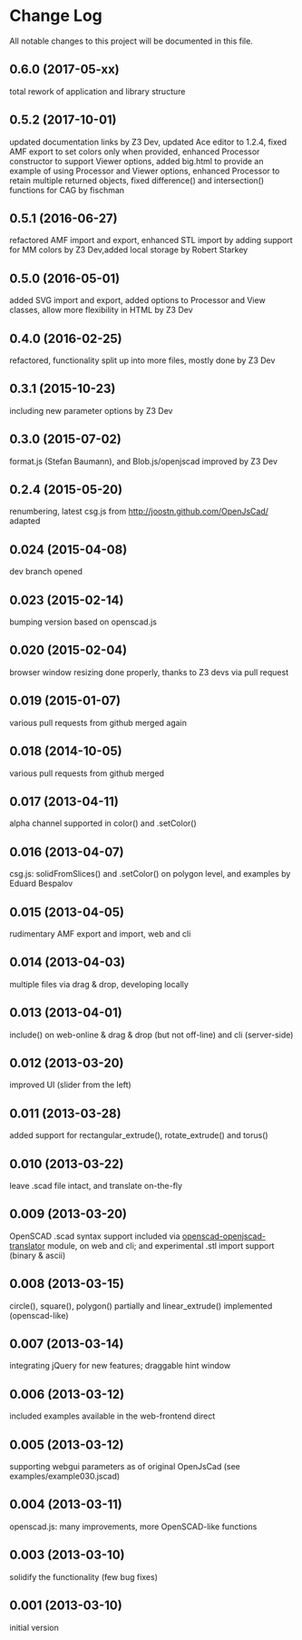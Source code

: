# Change Log

All notable changes to this project will be documented in this file.

## 0.6.0 (2017-05-xx)
total rework of application and library structure

## 0.5.2 (2017-10-01)
updated documentation links by Z3 Dev, updated Ace editor to 1.2.4, fixed AMF export to set colors only when provided, enhanced Processor constructor to support Viewer options, added big.html to provide an example of using Processor and Viewer options, enhanced Processor to retain multiple returned objects, fixed difference() and intersection() functions for CAG by fischman

## 0.5.1 (2016-06-27)
refactored AMF import and export, enhanced STL import by adding support for MM colors by Z3 Dev,added local storage by Robert Starkey

## 0.5.0 (2016-05-01)
 added SVG import and export, added options to Processor and View classes, allow more flexibility in HTML by Z3 Dev

## 0.4.0 (2016-02-25)
refactored, functionality split up into more files, mostly done by Z3 Dev

## 0.3.1 (2015-10-23)
including new parameter options by Z3 Dev

## 0.3.0 (2015-07-02)
  format.js (Stefan Baumann), and Blob.js/openjscad improved by Z3 Dev

## 0.2.4 (2015-05-20)
  renumbering, latest csg.js from http://joostn.github.com/OpenJsCad/ adapted

## 0.024 (2015-04-08)
  dev branch opened

## 0.023 (2015-02-14)
  bumping version based on openscad.js

## 0.020 (2015-02-04)
  browser window resizing done properly, thanks to Z3 devs via pull request

## 0.019 (2015-01-07)
  various pull requests from github merged again

## 0.018 (2014-10-05)
  various pull requests from github merged

## 0.017 (2013-04-11)
  alpha channel supported in color() and .setColor()

## 0.016 (2013-04-07)
  csg.js: solidFromSlices() and .setColor() on polygon level, and examples by Eduard Bespalov

## 0.015 (2013-04-05)
  rudimentary AMF export and import, web and cli

## 0.014 (2013-04-03)
  multiple files via drag & drop, developing locally

## 0.013 (2013-04-01)
  include() on web-online & drag & drop (but not off-line) and cli (server-side)

## 0.012 (2013-03-20)
  improved UI (slider from the left)

## 0.011 (2013-03-28)
  added support for rectangular_extrude(), rotate_extrude() and torus()

## 0.010 (2013-03-22)
  leave .scad file intact, and translate on-the-fly

## 0.009 (2013-03-20)
  OpenSCAD .scad syntax support included via [openscad-openjscad-translator](https://github.com/garyhodgson/openscad-openjscad-translator) module, on web and cli; and experimental .stl import support (binary & ascii)

## 0.008 (2013-03-15)
  circle(), square(), polygon() partially and linear_extrude() implemented (openscad-like)

## 0.007 (2013-03-14)
  integrating jQuery for new features; draggable hint window

## 0.006 (2013-03-12)
  included examples available in the web-frontend direct

## 0.005 (2013-03-12)
  supporting webgui parameters as of original OpenJsCad (see examples/example030.jscad)

## 0.004 (2013-03-11)
  openscad.js: many improvements, more OpenSCAD-like functions

## 0.003 (2013-03-10)
  solidify the functionality (few bug fixes)

## 0.001 (2013-03-10)
  initial version
